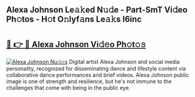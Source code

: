 ## Alexa Johnson Le𝚊𝚔ed N𝚞𝚍e - Part-SmT Vi𝚍eo Ph𝚘tos - H𝚘t O𝚗lyf𝚊ns Le𝚊𝚔s I6inc

# <h2><a href="http://hf7p30.feru.top/?c=Alexa+Johnson">🔗 👉 🔴 Alexa Johnson Vi𝚍𝚎o Ph𝚘t𝚘𝚜</a></h2>

[![Alexa Johnson Nu𝚍𝚎s](https://i.imgur.com/0TWrTi3.gif)](http://hf7p30.feru.top/?c=Alexa+Johnson)
Digital artist Alexa Johnson and social media personality, recognized for disseminating dance and lifestyle content via collaborative dance performances and brief videos. Alexa Johnson public image is one of strength and resilience, but he's not immune to the challenges that come with being in the public eye. 
